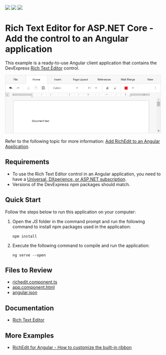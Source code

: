 <!-- default badges list -->
![](https://img.shields.io/endpoint?url=https://codecentral.devexpress.com/api/v1/VersionRange/228359097/22.1.9%2B)
[![](https://img.shields.io/badge/Open_in_DevExpress_Support_Center-FF7200?style=flat-square&logo=DevExpress&logoColor=white)](https://supportcenter.devexpress.com/ticket/details/T848108)
[![](https://img.shields.io/badge/📖_How_to_use_DevExpress_Examples-e9f6fc?style=flat-square)](https://docs.devexpress.com/GeneralInformation/403183)
<!-- default badges end -->
# Rich Text Editor for ASP.NET Core - Add the control to an Angular application

This example is a ready-to-use Angular client application that contains the DevExpress [Rich Text Editor](https://docs.devexpress.com/AspNetCore/400373/office-inspired-controls/controls/rich-edit) control.

![Rich Text Editor](rich-in-angular.png)

Refer to the following topic for more information: [Add RichEdit to an Angular Application](https://docs.devexpress.com/AspNetCore/401527/rich-edit/get-started/angular-application).

## Requirements

* To use the Rich Text Editor control in an Angular application, you need to have a [Universal, DXperience, or ASP.NET subscription](https://www.devexpress.com/buy/net/).
* Versions of the DevExpress npm packages should match.

## Quick Start

Follow the steps below to run this application on your computer:

1. Open the *JS* folder in the command prompt and run the following command to install npm packages used in the application:

    ```
    npm install
    ```

2. Execute the following command to compile and run the application:

    ```
    ng serve --open
    ```

## Files to Review

* [richedit.component.ts](JS/src/app/richedit/richedit.component.ts)
* [app.component.html](.JS/src/app/app.component.html)
* [angular.json](./JS/angular.json)

## Documentation

- [Rich Text Editor](https://docs.devexpress.com/AspNetCore/400373/rich-edit)

## More Examples

- [RichEdit for Angular - How to customize the built-in ribbon](https://github.com/DevExpress-Examples/richedit-for-angular-how-to-customize-the-built-in-ribbon)

